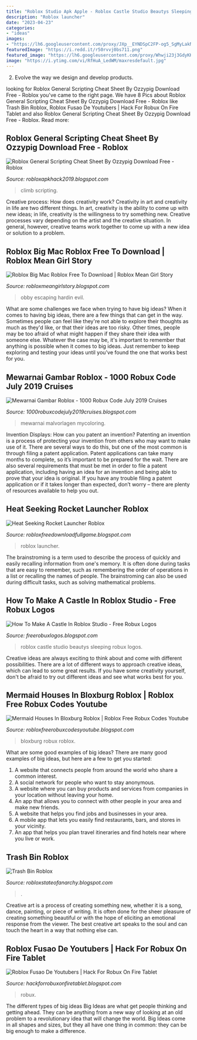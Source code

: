 ```yaml
---
title: "Roblox Studio Apk Apple - Roblox Castle Studio Beautys Sleeping Robux Logos"
description: "Roblox launcher"
date: "2023-04-23"
categories:
- "ideas"
images:
- "https://lh6.googleusercontent.com/proxy/JXp__EYNDSpC2FP-og5_SgMyLakNlSQ8IBtT75IqN5z0yxq-9JIZna7tKP0l1ixInSC-1137itMaFnU8MPNFC_x_rjuicnGdM5losM3a_v7_1yuu7h7wl_1-JLPjT0HL=w1200-h630-p-k-no-nu"
featuredImage: "https://i.redd.it/r50rvvj0bs711.png"
featured_image: "https://lh6.googleusercontent.com/proxy/Whwji23j3GdyKKV0syz0K0we94_V7gHd-CHhKRLLQmd-3ySfeoXgmmGTwgnWHCpFx4NNL7-OhL_eGolkzG80oYmUbxXgBipl=w1200-h630-pd"
image: "https://i.ytimg.com/vi/RfHuA_LedWM/maxresdefault.jpg"
---
```



2. Evolve the way we design and develop products.

	

		
looking for Roblox General Scripting Cheat Sheet By Ozzypig Download Free - Roblox you've came to the right page. We have 8 Pics about Roblox General Scripting Cheat Sheet By Ozzypig Download Free - Roblox like Trash Bin Roblox, Roblox Fusao De Youtubers | Hack For Robux On Fire Tablet and also Roblox General Scripting Cheat Sheet By Ozzypig Download Free - Roblox. Read more:
		
    
## Roblox General Scripting Cheat Sheet By Ozzypig Download Free - Roblox

<img loading=lazy src="https://i.ytimg.com/vi/RfHuA_LedWM/maxresdefault.jpg" onerror="this.onerror=null;this.src='https://tse2.mm.bing.net/th?id=OIP.1K5FR0rbT2LF6i6RbeQUdAHaEK&amp;pid=15.1';" alt="Roblox General Scripting Cheat Sheet By Ozzypig Download Free - Roblox">

_Source: robloxapkhack2019.blogspot.com_

>climb scripting. 

	

Creative process: How does creativity work?
Creativity in art and creativity in life are two different things. In art, creativity is the ability to come up with new ideas; in life, creativity is the willingness to try something new. Creative processes vary depending on the artist and the creative situation. In general, however, creative teams work together to come up with a new idea or solution to a problem.

    
## Roblox Big Mac Roblox Free To Download | Roblox Mean Girl Story

<img loading=lazy src="https://lh6.googleusercontent.com/proxy/JXp__EYNDSpC2FP-og5_SgMyLakNlSQ8IBtT75IqN5z0yxq-9JIZna7tKP0l1ixInSC-1137itMaFnU8MPNFC_x_rjuicnGdM5losM3a_v7_1yuu7h7wl_1-JLPjT0HL=w1200-h630-p-k-no-nu" onerror="this.onerror=null;this.src='https://tse4.mm.bing.net/th?id=OIP.lgMLVhjPsprTF4dVlzMC5gHaD4&amp;pid=15.1';" alt="Roblox Big Mac Roblox Free To Download | Roblox Mean Girl Story">

_Source: robloxmeangirlstory.blogspot.com_

>obby escaping hardin evil. 

	

What are some challenges we face when trying to have big ideas?
When it comes to having big ideas, there are a few things that can get in the way. Sometimes people can feel like they're not able to explore their thoughts as much as they'd like, or that their ideas are too risky. Other times, people may be too afraid of what might happen if they share their idea with someone else. Whatever the case may be, it's important to remember that anything is possible when it comes to big ideas. Just remember to keep exploring and testing your ideas until you've found the one that works best for you.

    
## Mewarnai Gambar Roblox - 1000 Robux Code July 2019 Cruises

<img loading=lazy src="https://lh5.googleusercontent.com/proxy/y8k83SdpoeQtGXYAIPFihxYJuKclX70EnfsRcAbQ5oog3eh-NZ2QzzBp5qrWtu3uS-IziCtv9cVAb1C8N5YLK0Pdk3s6h0VTb3TUkk4tHkwS8F1PcRMUw31EPyOwtA=s0-d" onerror="this.onerror=null;this.src='https://tse2.mm.bing.net/th?id=OIP.nGFuMZImoxKKbqj6LZiPTwHaJ4&amp;pid=15.1';" alt="Mewarnai Gambar Roblox - 1000 Robux Code July 2019 Cruises">

_Source: 1000robuxcodejuly2019cruises.blogspot.com_

>mewarnai malvorlagen mycoloring. 

	

Invention Displays: How can you patent an invention?
Patenting an invention is a process of protecting your invention from others who may want to make use of it. There are several ways to do this, but one of the most common is through filing a patent application. Patent applications can take many months to complete, so it’s important to be prepared for the wait. There are also several requirements that must be met in order to file a patent application, including having an idea for an invention and being able to prove that your idea is original. If you have any trouble filing a patent application or if it takes longer than expected, don’t worry – there are plenty of resources available to help you out.

    
## Heat Seeking Rocket Launcher Roblox

<img loading=lazy src="https://image.winudf.com/v2/image/Y29tLmJyYXlkb2dnYW1lcy5ob3RsZWFkc2xpbmdlcnNfc2NyZWVuXzBfMTUwNzY1NTc5MF8wODI/screen-0.jpg?h=500&amp;fakeurl=1&amp;type=.jpg" onerror="this.onerror=null;this.src='https://tse2.mm.bing.net/th?id=OIP.RuDOwdZ_HwNDdB1P1eGaNAHaEV&amp;pid=15.1';" alt="Heat Seeking Rocket Launcher Roblox">

_Source: robloxfreedownloadfullgame.blogspot.com_

>roblox launcher. 

	

The brainstroming is a term used to describe the process of quickly and easily recalling information from one's memory. It is often done during tasks that are easy to remember, such as remembering the order of operations in a list or recalling the names of people. The brainstroming can also be used during difficult tasks, such as solving mathematical problems.

    
## How To Make A Castle In Roblox Studio - Free Robux Logos

<img loading=lazy src="https://i.redd.it/r50rvvj0bs711.png" onerror="this.onerror=null;this.src='https://tse3.mm.bing.net/th?id=OIP.DrX4Cl4hTL9dYge4uxHZeAHaE6&amp;pid=15.1';" alt="How To Make A Castle In Roblox Studio - Free Robux Logos">

_Source: freerobuxlogos.blogspot.com_

>roblox castle studio beautys sleeping robux logos. 

	

Creative ideas are always exciting to think about and come with different possibilities. There are a lot of different ways to approach creative ideas, which can lead to some great results. If you have some creativity yourself, don't be afraid to try out different ideas and see what works best for you.

    
## Mermaid Houses In Bloxburg Roblox | Roblox Free Robux Codes Youtube

<img loading=lazy src="https://lh6.googleusercontent.com/proxy/Whwji23j3GdyKKV0syz0K0we94_V7gHd-CHhKRLLQmd-3ySfeoXgmmGTwgnWHCpFx4NNL7-OhL_eGolkzG80oYmUbxXgBipl=w1200-h630-pd" onerror="this.onerror=null;this.src='https://tse1.mm.bing.net/th?id=OIP.ubkkDjQt3jOgworKHFcc6QHaD4&amp;pid=15.1';" alt="Mermaid Houses In Bloxburg Roblox | Roblox Free Robux Codes Youtube">

_Source: robloxfreerobuxcodesyoutube.blogspot.com_

>bloxburg robux roblox. 

	

What are some good examples of big ideas?
There are many good examples of big ideas, but here are a few to get you started:
1. A website that connects people from around the world who share a common interest. 
2. A social network for people who want to stay anonymous. 
3. A website where you can buy products and services from companies in your location without leaving your home. 
4. An app that allows you to connect with other people in your area and make new friends. 
5. A website that helps you find jobs and businesses in your area. 
6. A mobile app that lets you easily find restaurants, bars, and stores in your vicinity. 
7. An app that helps you plan travel itineraries and find hotels near where you live or work.

    
## Trash Bin Roblox

<img loading=lazy src="https://lh6.googleusercontent.com/proxy/Kgwb64jqC6OpBrevMwBlv4wRGGbW8MhpvErwqzXV-B53UGzrXl_J7bwKgoV-H3vyBn4GzF9EmSOzF_Kf_B0rodCsqrIz-gaQoHKl77554OsJzC10AUOgSuOKiQZ3gXqduRnevKmH2W1EOxwaDnTjcvjIkvGieB04w2wEdvN2nZD4J89EFnabjS2JTFhvY80u4xZM85UvITWRljZAM1EiPcRuh5zyL0qcCRmhFbCibLHhsV8=w1200-h630-p-k-no-nu" onerror="this.onerror=null;this.src='https://tse1.mm.bing.net/th?id=OIP.Y7pzEE5lmRPEhU8Lbd6MGAHaEq&amp;pid=15.1';" alt="Trash Bin Roblox">

_Source: robloxstateofanarchy.blogspot.com_

>. 

	

Creative art is a process of creating something new, whether it is a song, dance, painting, or piece of writing. It is often done for the sheer pleasure of creating something beautiful or with the hope of eliciting an emotional response from the viewer. The best creative art speaks to the soul and can touch the heart in a way that nothing else can.

    
## Roblox Fusao De Youtubers | Hack For Robux On Fire Tablet

<img loading=lazy src="https://lh5.googleusercontent.com/proxy/hPo3siCFPZxPt17sQHtUjkaLCFdpV1MoSp5pc-xOKVTX67aExPdRsDUV7XYodAeL6JJwhAk5qVxOZQnoUDdK1_ij1k2Lo-tj=w1200-h630-pd" onerror="this.onerror=null;this.src='https://tse4.mm.bing.net/th?id=OIP.oZF323D3g1KcTkMxTyLxOwHaD4&amp;pid=15.1';" alt="Roblox Fusao De Youtubers | Hack For Robux On Fire Tablet">

_Source: hackforrobuxonfiretablet.blogspot.com_

>robux. 

	

The different types of big ideas
Big Ideas are what get people thinking and getting ahead. They can be anything from a new way of looking at an old problem to a revolutionary idea that will change the world. Big Ideas come in all shapes and sizes, but they all have one thing in common: they can be big enough to make a difference.

